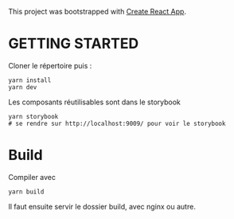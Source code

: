This project was bootstrapped with [Create React App](https://github.com/facebookincubator/create-react-app).

# GETTING STARTED

Cloner le répertoire puis :

```
yarn install
yarn dev
```

Les composants réutilisables sont dans le storybook

```
yarn storybook
# se rendre sur http://localhost:9009/ pour voir le storybook
```

# Build

Compiler avec

```
yarn build
```

Il faut ensuite servir le dossier build, avec nginx ou autre.
